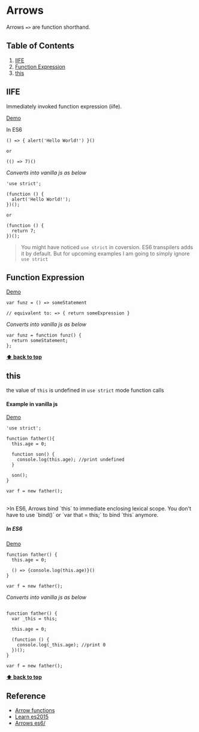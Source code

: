 # Arrows

Arrows `=>` are function shorthand.

## Table of Contents

1. [IIFE](#IIFE)
1. [Function Expression](#function-expression)
1. [this](#this)

## IIFE

Immediately invoked function expression (iife).

<a href="https://goo.gl/fd2qyI" target="_blank">Demo</a>

In ES6


````
() => { alert('Hello World!') }()

or 

(() => 7)()
````

*Converts into vanilla js as below*

````
'use strict';

(function () {
  alert('Hello World!');
})();

or

(function () {
  return 7;
})();

````
>You might have noticed `use strict` in coversion. ES6 transpilers adds it by default. But for upcoming examples I am going to simply ignore `use strict`


## Function Expression

<a href="https://goo.gl/0GUKlj" target="_blank">Demo</a>


````
var funz = () => someStatement

// equivalent to: => { return someExpression }
````

*Converts into vanilla js as below*

````
var funz = function funz() {
  return someStatement;
};

````

**[⬆ back to top](#table-of-contents)**

## this

the value of `this` is undefined in `use strict` mode function calls

#### Example in vanilla js

<a href="https://goo.gl/qx4TOB" target="_blank">Demo</a>

````
'use strict';

function father(){
  this.age = 0;

  function son() {
    console.log(this.age); //print undefined
  }
  
  son();
}

var f = new father();
````

<br>
>In ES6, Arrows bind `this` to immediate enclosing lexical scope. You don't have to use `bind()` or `var that = this;` to bind `this` anymore.

<br>

##### In ES6

<a href="https://goo.gl/tvISlV" target="_blank">Demo</a>

````
function father() {
  this.age = 0;
  
  () => {console.log(this.age)}()
}

var f = new father();
````

*Converts into vanilla js as below*

````

function father() {
  var _this = this;

  this.age = 0;

  (function () {
    console.log(_this.age); //print 0
  })();
}

var f = new father();

````

**[⬆ back to top](#table-of-contents)**


## Reference

- <a href="https://developer.mozilla.org/en-US/docs/Web/JavaScript/Reference/Functions/Arrow_functions" target="_blank">Arrow functions</a>
- <a href="http://babeljs.io/docs/learn-es2015/" target="_blank">Learn es2015</a>
- <a href="https://googlechrome.github.io/samples/arrows-es6/index.html" target="_blank">Arrows es6/</a>







